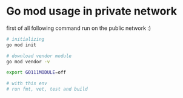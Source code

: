 # Go mod usage in private network

first of all following command run on the public network :)

```bash
# initializing
go mod init

# download vendor module
go mod vendor -v
```

```bash
export GO111MODULE=off

# with this env
# run fmt, vet, test and build
```
